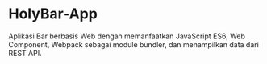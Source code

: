 # HolyBar-App
Aplikasi Bar berbasis Web dengan memanfaatkan JavaScript ES6, Web Component, Webpack sebagai module bundler, dan menampilkan data dari REST API.

